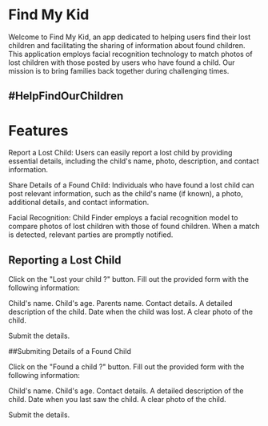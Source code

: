 #  Find My Kid

Welcome to Find My Kid, an app dedicated to helping users find their lost children and facilitating the sharing of information about found children. This application employs facial recognition technology to match photos of lost children with those posted by users who have found a child. Our mission is to bring families back together during challenging times.

## #HelpFindOurChildren

# Features

Report a Lost Child: Users can easily report a lost child by providing essential details, including the child's name, photo, description, and contact information.

Share Details of a Found Child: Individuals who have found a lost child can post relevant information, such as the child's name (if known), a photo, additional details, and contact information.

Facial Recognition: Child Finder employs a facial recognition model to compare photos of lost children with those of found children. When a match is detected, relevant parties are promptly notified.

## Reporting a Lost Child

Click on the "Lost your child ?" button.
Fill out the provided form with the following information:

Child's name.
Child's age.
Parents name.
Contact details.
A detailed description of the child.
Date when the child was lost.
A clear photo of the child.

Submit the details.

##Submiting Details of a Found Child

Click on the "Found a child ?" button.
Fill out the provided form with the following information:

Child's name.
Child's age.
Contact details.
A detailed description of the child.
Date when you last saw the child.
A clear photo of the child.

Submit the details.
